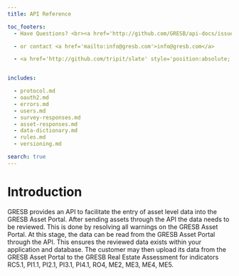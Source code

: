 ```yaml
---
title: API Reference

toc_footers:
  - Have Questions? <br><a href='http://github.com/GRESB/api-docs/issues'>Open an Issue on Github</a>

  - or contact <a href='mailto:info@gresb.com'>info@gresb.com</a>

  - <a href='http://github.com/tripit/slate' style='position:absolute; bottom:5px;'>Documentation Powered by Slate</a>


includes:

  - protocol.md
  - oauth2.md
  - errors.md
  - users.md
  - survey-responses.md
  - asset-responses.md
  - data-dictionary.md
  - rules.md
  - versioning.md

search: true
---
```


# Introduction

GRESB provides an API to facilitate the entry of asset level data into the GRESB Asset Portal. After sending assets through the API the data needs to be reviewed. This is done by resolving all warnings on the GRESB Asset Portal. At this stage, the data can be read from the GRESB Asset Portal through the API. This ensures the reviewed data exists within your application and database. The customer may then upload its data from the GRESB Asset Portal to the GRESB Real Estate Assessment for indicators RC5.1, PI1.1, PI2.1, PI3.1, PI4.1, RO4, ME2, ME3, ME4, ME5.